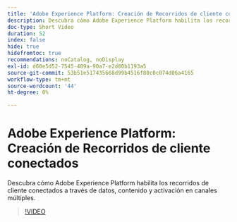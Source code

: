 ```yaml
---
title: 'Adobe Experience Platform: Creación de Recorridos de cliente conectados'
description: Descubra cómo Adobe Experience Platform habilita los recorridos de cliente conectados a través de datos, contenido y activación en canales múltiples.
doc-type: Short Video
duration: 52
index: false
hide: true
hidefromtoc: true
recommendations: noCatalog, noDisplay
exl-id: d60e5d52-7545-409a-90a7-e2d80b1193a5
source-git-commit: 53b51e517435668d99b4516f80c0c074d06a4165
workflow-type: tm+mt
source-wordcount: '44'
ht-degree: 0%

---
```


# Adobe Experience Platform: Creación de Recorridos de cliente conectados

Descubra cómo Adobe Experience Platform habilita los recorridos de cliente conectados a través de datos, contenido y activación en canales múltiples.

<!-- 62_S655_3442541_51_adobe-experience-platform-building-connected-customer-journeys -->
>[!VIDEO](https://video.tv.adobe.com/v/3458326/?learn=on&enablevpops=true)

